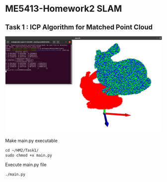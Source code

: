 # ME5413-Homework2 SLAM
## Task 1 : ICP Algorithm for Matched Point Cloud

![image](https://github.com/c0y0h/ME5413/blob/main/HW2/report/1_1.png)

Make main.py executable
```
cd ~/HM2/Task1/
sudo chmod +x main.py
```
Execute main.py file
```
./main.py
```
